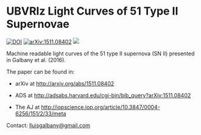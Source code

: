 # UBVRIz Light Curves of 51 Type II Supernovae 

[![DOI](https://zenodo.org/badge/DOI/10.5281/zenodo.1172117.svg)](https://doi.org/10.5281/zenodo.1172117)
[![arXiv:1511.08402](https://img.shields.io/badge/astro--ph.GA-arXiv%3A1511.08402-B31B1B.svg)](https://arxiv.org/abs/1511.08402)
![](https://img.shields.io/badge/Updated-April%202016-green.svg)

Machine readable light curves of the 51 type II supernova (SN II) presented in Galbany et al. (2016). 

The paper can be found in:

- arXiv at http://arxiv.org/abs/1511.08402

- ADS at http://adsabs.harvard.edu/cgi-bin/bib_query?arXiv:1511.08402

- The AJ at http://iopscience.iop.org/article/10.3847/0004-6256/151/2/33/meta 

Contact: lluisgalbany@gmail.com
